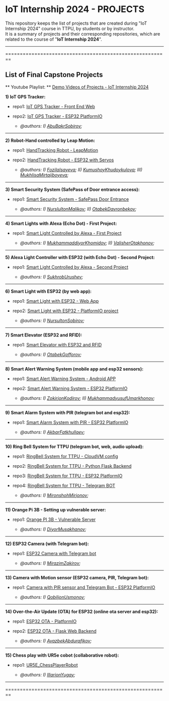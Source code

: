 # IoT Internship 2024 - PROJECTS

This repository keeps the list of projects that are created during "IoT Internship 2024" course in TTPU, by students or by instructor.\
It is a summary of projects and their corresponding repositories, which are related to the course of "**IoT Internship 2024**".

----------------------------------------------------------------------------------------------------------
========================================================
## List of Final Capstone Projects

** Youtube Playlist: ** [Demo Videos of Projects - IoT Internship 2024](https://youtube.com/playlist?list=PLfZEWICCEvhiUH3opOEUZHImOvAZeMI-n&si=s2XzRsTFLtT4ABgL)

**1) IoT GPS Tracker:**

* repo1: [IoT GPS Tracker - Front End Web](https://github.com/ttpu/IoTintern2024_GPS_tracking_FrontEnd)
* repo2: [IoT GPS Tracker - ESP32 PlatformIO](https://github.com/ttpu/IoTintern2024_GPS_tracking_PlatformIO)

  * _@authors: I) [AbuBakrSobirov](https://github.com/Yunusiy);_

----------------------------------------------
**2) Robot-Hand controlled by Leap Motion:**

* repo1: [HandTracking Robot - LeapMotion](https://github.com/ttpu/IoTintern2024_HandRobot_Leap)
* repo2: [HandTracking Robot - ESP32 with Servos](https://github.com/ttpu/IoTintern2024_HandRobot_ESP32)

  * _@authors: I) [FozilaIsayeva](https://github.com/fozilais); II) [KumushoyKhudoykulova](https://github.com/KhudaykulovaK); III) [MukhlisaMirtajiboyeva](https://github.com/MukhlisaMirajiboyeva);_

----------------------------------------------
**3) Smart Security System (SafePass of Door entrance access):**

* repo1: [Smart Security System - SafePass Door Entrance](https://github.com/ttpu/IoTintern2024_SmartSecuritySystem_DoorEntrance)

  * _@authors: I) [NurslultonMalikov](https://github.com/myGithubakount); II) [OtabekDavronbekov](http://github.com/OtabekDavron);_

----------------------------------------------
**4) Smart Lights with Alexa (Echo Dot) - First Project:**

* repo1: [Smart Light Controlled by Alexa - First Project](https://github.com/ttpu/IoTintern2024_SmartLight_Alexa_proj1)

  * _@authors: I) [MukhammaddiyorKhomidov](https://github.com/WieBeer); II) [ValisherOtakhonov](https://github.com/atakhanov);_

----------------------------------------------
**5) Alexa Light Controller with ESP32 (with Echo Dot) - Second Project:**

* repo1: [Smart Light Controlled by Alexa - Second Project](https://github.com/ttpu/IoTintern2024_SmartLight_Alexa_proj2)

  * _@authors: I) [SukhrobUrushev](https://github.com/sukhrob10xengineer);_

----------------------------------------------
**6) Smart Light with ESP32 (by web app):**

* repo1: [Smart Light with ESP32 - Web App](https://github.com/ttpu/IoTintern2024_SmartLight_ESP32_WebApp)
* repo2: [Smart Light with ESP32 - PlatformIO project](https://github.com/ttpu/IoTintern2024_SmartLight_ESP32_PlatformIO)

  * _@authors: I) [NursultonSobirov](https://github.com/Nursulton46);_

----------------------------------------------
**7) Smart Elevator (ESP32 and RFID):**

* repo1: [Smart Elevator with ESP32 and RFID](https://github.com/ttpu/IoTintern2024_SmartElevator_ESP32_RFID)

  * _@authors: I) [OtabekGofforov](https://github.com/OtabekGofforov);_

----------------------------------------------
**8) Smart Alert Warning System (mobile app and esp32 sensors):**

* repo1: [Smart Alert Warning System - Android APP](https://github.com/ttpu/IoTintern2024_SmartAlertWarning_AndroidApp)
* repo2: [Smart Alert Warning System - ESP32 PlatformIO](https://github.com/ttpu/IoTintern2024_SmartAlertWarning_ESP32_PlatformIO)

  * _@authors: I) [ZokirjonKodirov](https://github.com/zokirjonkodirov); II) [MukhammadyusufUmarkhonov](https://github.com/Umarkhonov);_

----------------------------------------------
**9) Smart Alarm System with PIR (telegram bot and esp32):**

* repo1: [Smart Alarm System with PIR - ESP32 PlatformIO](https://github.com/ttpu/IoTintern2024_SmartAlarmPIR_ESP32)

  * _@authors: I) [AkbarFatkhullaev](https://github.com/AkbarFat);_

----------------------------------------------
**10) Ring Bell System for TTPU (telegram bot, web, audio upload):**

* repo1: [RingBell System for TTPU - CloudVM config](https://github.com/ttpu/IoTintern2024_RingBellTtpu_CloudVM)
* repo2: [RingBell System for TTPU - Python Flask Backend](https://github.com/ttpu/IoTintern2024_RingBellTtpu_PythonFlask)
* repo3: [RingBell System for TTPU - ESP32 PlatformIO](https://github.com/ttpu/IoTintern2024_RingBellTtpu_EPS32platformIO)
* repo4: [RingBell System for TTPU - Telegram BOT](https://github.com/ttpu/IoTintern2024_RingBellTtpu_TelegramBOT)

  * _@authors: I) [MironshohMirjonov](https://github.com/MironshohM);_

----------------------------------------------
**11) Orange Pi 3B - Setting up vulnerable server:**

* repo1: [Orange PI 3B - Vulnerable Server](https://github.com/ttpu/IoTintern2024_OrangePI3B_VulnerableServer)

  * _@authors: I) [DiyorMusakhanov](https://github.com/DMusakhanov);_

----------------------------------------------
**12) ESP32 Camera (with Telegram bot):**

* repo1: [ESP32 Camera with Telegram bot](https://github.com/ttpu/IoTintern2024_ESP32CAM_Telegram)

  * _@authors: I) [MirazimZakirov](https://github.com/Mirmirus);_

----------------------------------------------
**13) Camera with Motion sensor (ESP32 camera, PIR, Telegram bot):**

* repo1: [Camera with PIR sensor and Telegram Bot - ESP32 PlatformIO](https://github.com/ttpu/IoTintern2024_CameraPIR_ESP32_Telegram)

  * _@authors: I) [QobiljonUsmonov](https://github.com/UsmQobiljon);_

----------------------------------------------
**14) Over-the-Air Update (OTA) for ESP32 (online ota server and esp32):**

* repo1: [ESP32 OTA - PlatformIO](https://github.com/ttpu/IoTintern2024_ESP32_OTA_platformIO)
* repo2: [ESP32 OTA - Flask Web Backend](https://github.com/ttpu/IoTintern2024_ESP32_OTA_FlaskBackend)

  * _@authors: I) [AvazbekAbdurafikov](https://github.com/AvazbekAbdurafikov);_

----------------------------------------------
**15) Chess play with UR5e cobot (collaborative robot):**

* repo1: [UR5E_ChessPlayerRobot](https://github.com/ttpu/IoTintern2024_UR5E_ChessPlayerRobot)

  * _@authors: I) [IllarionYugay](https://github.com/i-vis);_

----------------------------------------------------------------------------------------------------------
========================================================
